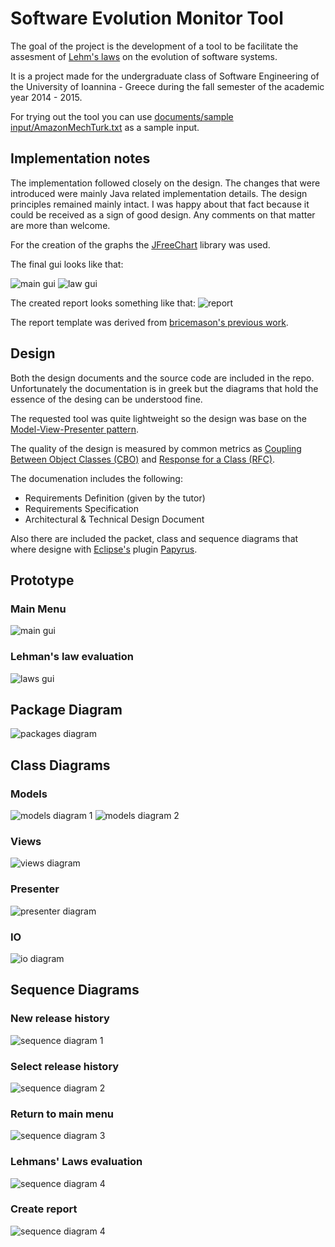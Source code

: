 Software Evolution Monitor Tool
=========

The goal of the project is the development of a tool to be facilitate the assesment of [Lehm's laws](http://en.wikipedia.org/wiki/Lehman's_laws_of_software_evolution) on the evolution of software systems.

It is a project made for the undergraduate class of Software Engineering of the University of Ioannina - Greece during the fall semester of the academic year 2014 - 2015.

For trying out the tool you can use [documents/sample input/AmazonMechTurk.txt](https://github.com/sfotiadis/SEMonitor/blob/master/documents/sampe%20input/AmazonMechTurk.txt) as a sample input.

## Implementation notes

The implementation followed closely on the design. The changes that were introduced were mainly Java related implementation details. The design principles remained mainly intact. I was happy about that fact because it could be received as a sign of good design. Any comments on that matter are more than welcome.

For the creation of the graphs the [JFreeChart](http://www.jfree.org/jfreechart/) library was used.

The final gui looks like that:

![main gui](https://raw.githubusercontent.com/sfotiadis/SEMonitor/master/documents/gui%20final/final_gui_1.png)
![law gui](https://raw.githubusercontent.com/sfotiadis/SEMonitor/master/documents/gui%20final/final_gui_2.png)

The created report looks something like that:
![report ](https://raw.githubusercontent.com/sfotiadis/SEMonitor/master/documents/sample%20output/report-snapshot.png)

The report template was derived from [bricemason's previous work](https://github.com/bricemason/am-i-sencha-touch-ready).

## Design

Both the design documents and the source code are included in the repo. Unfortunately the documentation is in greek but the diagrams that hold the essence of the desing can be understood fine.

The requested tool was quite lightweight so the design was base on the [Model-View-Presenter pattern](http://en.wikipedia.org/wiki/Model–view–presenter).

The quality of the design is measured by common metrics as [Coupling Between Object Classes (CBO)](http://www.arisa.se/compendium/node105.html) and [Response for a Class (RFC)](http://www.arisa.se/compendium/node98.html).

The documenation includes the following:
* Requirements Definition (given by the tutor)
* Requirements Specification
* Architectural & Technical Design Document

Also there are included the packet, class and sequence diagrams that where designe with [Eclipse's](http://eclipse.org) plugin [Papyrus](http://eclipse.org/papyrus/).

## Prototype

### Main Menu

![main gui](https://raw.githubusercontent.com/kabamarules/SEMonitor/master/documents/gui%20prototype/prototype-main.png)

### Lehman's law evaluation

![laws gui](https://raw.githubusercontent.com/kabamarules/SEMonitor/master/documents/gui%20prototype/prototype-laws.png)

## Package Diagram
![packages diagram](https://raw.githubusercontent.com/kabamarules/SEMonitor/master/documents/diagrams/Packages.png)

## Class Diagrams

### Models
![models diagram 1](https://raw.githubusercontent.com/kabamarules/SEMonitor/master/documents/diagrams/Model1.png)
![models diagram 2](https://raw.githubusercontent.com/kabamarules/SEMonitor/master/documents/diagrams/Model2.png)

### Views
![views diagram](https://raw.githubusercontent.com/kabamarules/SEMonitor/master/documents/diagrams/Views.png)

### Presenter
![presenter diagram](https://raw.githubusercontent.com/kabamarules/SEMonitor/master/documents/diagrams/Presenter.png)

### IO

![io diagram](https://github.com/kabamarules/SEMonitor/blob/master/documents/diagrams/IO.png)

## Sequence Diagrams

### New release history
![sequence diagram 1](https://raw.githubusercontent.com/kabamarules/SEMonitor/master/documents/diagrams/sd-2.2.1.png)

### Select release history
![sequence diagram 2](https://raw.githubusercontent.com/kabamarules/SEMonitor/master/documents/diagrams/sd-2.2.2.png)

### Return to main menu
![sequence diagram 3](https://raw.githubusercontent.com/kabamarules/SEMonitor/master/documents/diagrams/sd-2.2.3.png)

### Lehmans' Laws evaluation
![sequence diagram 4](https://raw.githubusercontent.com/kabamarules/SEMonitor/master/documents/diagrams/sd-2.2.4-11.png)

### Create report
![sequence diagram 4](https://raw.githubusercontent.com/kabamarules/SEMonitor/master/documents/diagrams/sd-2.2.12.png)
